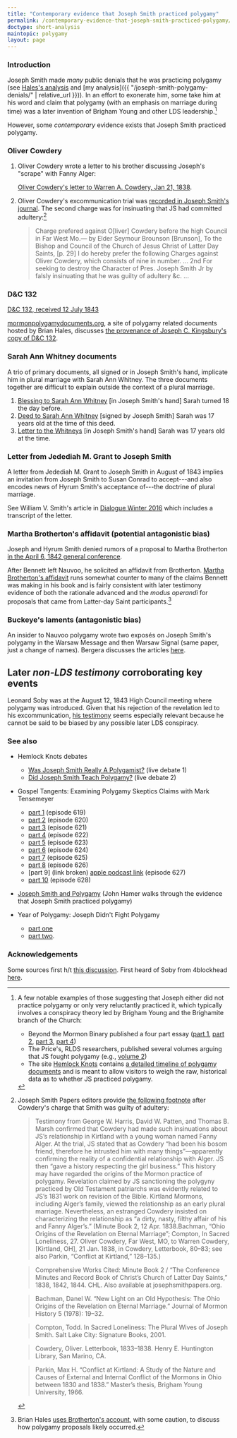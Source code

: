 ```yaml
---
title: "Contemporary evidence that Joseph Smith practiced polygamy"
permalink: /contemporary-evidence-that-joseph-smith-practiced-polygamy/
doctype: short-analysis
maintopic: polygamy
layout: page
---
```


### Introduction

Joseph Smith made *many* public denials that he was practicing polygamy (see [Hales's analysis](http://josephsmithspolygamy.org/common-questions/polygamy-denials/) and [my analysis]({{ "/joseph-smith-polygamy-denials/" | relative_url }})).  In an effort to exonerate him, some take him at his word and claim that polygamy (with an emphasis on marriage during time) was a later invention of Brigham Young and other LDS leadership.[^examples_of_polygamy_deniers]

However, some *contemporary* evidence exists that Joseph Smith practiced polygamy.

### Oliver Cowdery

1. Oliver Cowdery wrote a letter to his brother discussing Joseph's "scrape" with Fanny Alger:

    [Oliver Cowdery's letter to Warren A. Cowdery, Jan 21, 1838](https://imgur.com/UXN9wpv).

1. Oliver Cowdery's excommunication trial was [recorded in Joseph Smith's journal](https://www.josephsmithpapers.org/paper-summary/journal-march-september-1838/16#full-transcript).  The second charge was for insinuating that JS had committed adultery:[^cowdery]

    > Charge prefered against O[liver] Cowdery before the high Council in Far West Mo.— by Elder Seymour Brounson [Brunson], To the Bishop and Council of the Church of Jesus Christ of Latter Day Saints, [p. 29] I do hereby prefer the following Charges against Oliver Cowdery, which consists of nine in number. ...  2nd For seeking to destroy the Character of Pres. Joseph Smith Jr by falsly insinuating that he was guilty of adultery &c. ... 

### D&C 132

[D&C 132, received 12 July 1843](http://www.josephsmithpapers.org/paper-summary/revelation-12-july-1843-dc-132/1)

[mormonpolygamydocuments.org](https://mormonpolygamydocuments.org/), a site of polygamy related documents hosted by Brian Hales, discusses [the provenance of Joseph C. Kingsbury's copy of D&C 132](https://mormonpolygamydocuments.org/provenance-dc-132-documented/).

### Sarah Ann Whitney documents

A trio of primary documents, all signed or in Joseph Smith's hand, implicate him in plural marriage with Sarah Ann Whitney.  The three documents together are difficult to explain outside the context of a plural marriage.

1. [Blessing to Sarah Ann Whitney](http://www.josephsmithpapers.org/paper-summary/blessing-to-sarah-ann-whitney-23-march-1843/1) [in Joseph Smith's hand] Sarah turned 18 the day before.
2. [Deed to Sarah Ann Whitney](http://www.josephsmithpapers.org/paper-summary/deed-to-sarah-ann-whitney-6-september-1842/1) [signed by Joseph Smith] Sarah was 17 years old at the time of this deed.
3. [Letter to the Whitneys](https://www.josephsmithpapers.org/paper-summary/letter-to-newel-k-elizabeth-ann-smith-and-sarah-ann-whitney-18-august-1842/1) [in Joseph Smith's hand] Sarah was 17 years old at the time.

### Letter from Jedediah M. Grant to Joseph Smith

A letter from Jedediah M. Grant to Joseph Smith in August of 1843 implies an
invitation from Joseph Smith to Susan Conrad to accept---and also encodes news
of Hyrum Smith's acceptance of---the doctrine of plural marriage.

See William V. Smith's article in [Dialogue Winter 2016](https://www.dialoguejournal.com/articles/a-documentary-note-on-a-letter-to-joseph-smith-romance-death-and-polygamy-the-life-and-times-of-susan-hough-conrad-and-lorenzo-dow-barnes/) which includes a transcript of the letter.

### Martha Brotherton's affidavit (potential antagonistic bias)

Joseph and Hyrum Smith denied rumors of a proposal to Martha Brotherton [in the April 6, 1842 general conference](https://faenrandir.github.io/a_careful_examination/times-and-seasons-apr-15-1842-conference-minutes/).

After Bennett left Nauvoo, he solicited an affidavit from Brotherton.  [Martha Brotherton's affidavit](https://faenrandir.github.io/a_careful_examination/martha-brotherton-affidavit/) runs somewhat counter to many of the claims Bennett was making in his book and is fairly consistent with later testimony evidence of both the rationale advanced and the *modus operandi* for proposals that came from Latter-day Saint participants.[^hales_uses_brotherton]

### Buckeye's laments (antagonistic bias)

An insider to Nauvoo polygamy wrote two exposés on Joseph Smith's polygamy in the Warsaw Message and then Warsaw Signal (same paper, just a change of names).  Bergera discusses the articles [here](https://web.archive.org/web/20100707004021/http://dig.lib.niu.edu/ISHS/ishs-2002winter/ishs-2002winter350.pdf).

## **Later** *non-LDS testimony* corroborating key events

Leonard Soby was at the August 12, 1843 High Council meeting where polygamy was introduced.  Given that his rejection of the revelation led to his excommunication, [his testimony](https://www.reddit.com/r/exmormon/comments/5d9pa1/leonard_soby_18061892_converted_to_mormonism_and/) seems especially relevant because he cannot be said to be biased by any possible later LDS conspiracy.

### See also

* Hemlock Knots debates
    * [Was Joseph Smith Really A Polygamist?](https://www.youtube.com/watch?v=xE-pNIF3EWk) (live debate 1)
    * [Did Joseph Smith Teach Polygamy?](https://www.youtube.com/watch?v=dm5aUNxzGk0) (live debate 2)

* Gospel Tangents: Examining Polygamy Skeptics Claims with Mark Tensemeyer
    * [part 1](https://gospeltangents.com/2022/02/examining-polygamy-skeptics-claims/) (episode 619)
    * [part 2](https://gospeltangents.com/2022/02/rlds-positions-josephs-polygamy/) (episode 620)
    * [part 3](https://gospeltangents.com/2022/02/did-cochranites-start-polygamy/) (episode 621)
    * [part 4](https://gospeltangents.com/2022/02/4-types-polygamy-evidence/) (episode 622)
    * [part 5](https://gospeltangents.com/2022/03/nauvoo-era-polygamy-evidence/) (episode 623)
    * [part 6](https://gospeltangents.com/2022/03/3rd-party-polygamy-evidence/) (episode 624)
    * [part 7](https://gospeltangents.com/2022/03/kirtland-era-polygamy-evidence/) (episode 625)
    * [part 8](https://gospeltangents.com/2022/03/few-children-of-polygamy/) (episode 626)
    * [part 9] (link broken) [apple podcast link](https://podcasts.apple.com/us/podcast/is-d-c-132-a-forged-revelation-part-9-of-10/id1203894370?i=1000553708280) (episode 627)
    * [part 10](https://gospeltangents.com/2022/03/get-peer-reviewed/) (episode 628)
* [Joseph Smith and Polygamy](https://www.youtube.com/watch?v=cM6O0md1Dfg) (John Hamer walks through the evidence that Joseph Smith practiced polygamy)
* Year of Polygamy: Joseph Didn't Fight Polygamy
    * [part one](https://www.yearofpolygamy.com/year-of-polygamy/episode-139-joseph-didnt-fight-polygamy-part-one/)
    * [part two](https://www.yearofpolygamy.com/uncategorized/episode-139-joseph-didnt-fight-polygamy-part-two/).

### Acknowledgements

Some sources first h/t [this discussion](http://www.mormondialogue.org/topic/61120-contemporary-evidence-of-josephs-polygamy/?page=2).  First heard of Soby from 4blockhead [here](https://www.reddit.com/r/exmormon/comments/gdznh9/to_the_naysayers_regarding_joseph_ever_practicing/fpkfdsh/).

[^cowdery]: Joseph Smith Papers editors provide [the following footnote](https://www.josephsmithpapers.org/paper-summary/journal-march-september-1838/16#12364309435905554968) after Cowdery's charge that Smith was guilty of adultery:

    > Testimony from George W. Harris, David W. Patten, and Thomas B. Marsh confirmed that Cowdery had made such insinuations about JS’s relationship in Kirtland with a young woman named Fanny Alger. At the trial, JS stated that as Cowdery “had been his bosom friend, therefore he intrusted him with many things”—apparently confirming the reality of a confidential relationship with Alger. JS then “gave a history respecting the girl business.” This history may have regarded the origins of the Mormon practice of polygamy. Revelation claimed by JS sanctioning the polygyny practiced by Old Testament patriarchs was evidently related to JS’s 1831 work on revision of the Bible. Kirtland Mormons, including Alger’s family, viewed the relationship as an early plural marriage. Nevertheless, an estranged Cowdery insisted on characterizing the relationship as “a dirty, nasty, filthy affair of his and Fanny Alger’s.”  (Minute Book 2, 12 Apr. 1838.Bachman, “Ohio Origins of the Revelation on Eternal Marriage”; Compton, In Sacred Loneliness, 27. Oliver Cowdery, Far West, MO, to Warren Cowdery, [Kirtland, OH], 21 Jan. 1838, in Cowdery, Letterbook, 80–83; see also Parkin, “Conflict at Kirtland,” 128–135.)

    > Comprehensive Works Cited: Minute Book 2 / “The Conference Minutes and Record Book of Christ’s Church of Latter Day Saints,” 1838, 1842, 1844. CHL. Also available at josephsmithpapers.org.

    > Bachman, Danel W. “New Light on an Old Hypothesis: The Ohio Origins of the Revelation on Eternal Marriage.” Journal of Mormon History 5 (1978): 19–32.

    > Compton, Todd. In Sacred Loneliness: The Plural Wives of Joseph Smith. Salt Lake City: Signature Books, 2001.

    > Cowdery, Oliver. Letterbook, 1833–1838. Henry E. Huntington Library, San Marino, CA.

    > Parkin, Max H. “Conflict at Kirtland: A Study of the Nature and Causes of External and Internal Conflict of the Mormons in Ohio between 1830 and 1838.” Master’s thesis, Brigham Young University, 1966.

[^hales_uses_brotherton]: Brian Hales [uses Brotherton's account](https://web.archive.org/web/20170312145923/http://josephsmithspolygamy.org:80/history/changes-in-february-1842/), with some caution, to discuss how polygamy proposals likely occurred.

[^examples_of_polygamy_deniers]: A few notable examples of those suggesting that Joseph either did not practice polygamy or only very reluctantly practiced it, which typically involves a conspiracy theory led by Brigham Young and the Brighamite branch of the Church:
    * Beyond the Mormon Binary published a four part essay ([part 1](https://www.cesanswers.info/post/polygamy1), [part 2](https://www.cesanswers.info/post/polygamy2), [part 3](https://www.cesanswers.info/post/polygamy3), [part 4](https://www.cesanswers.info/post/polygamy4))
    * The Price's, RLDS researchers, published several volumes arguing that JS fought polygamy (e.g., [volume 2](https://web.archive.org/web/20170719175327/http://restorationbookstore.org:80/articles/nopoligamy/jsfp-vol2/2chp1.htm))
    * The site [Hemlock Knots](https://hemlockknots.com/) contains [a detailed timeline of polygamy documents](https://hemlockknots.com/monogamy-polygamy-timeline/) and is meant to allow visitors to weigh the raw, historical data as to whether JS practiced polygamy.
